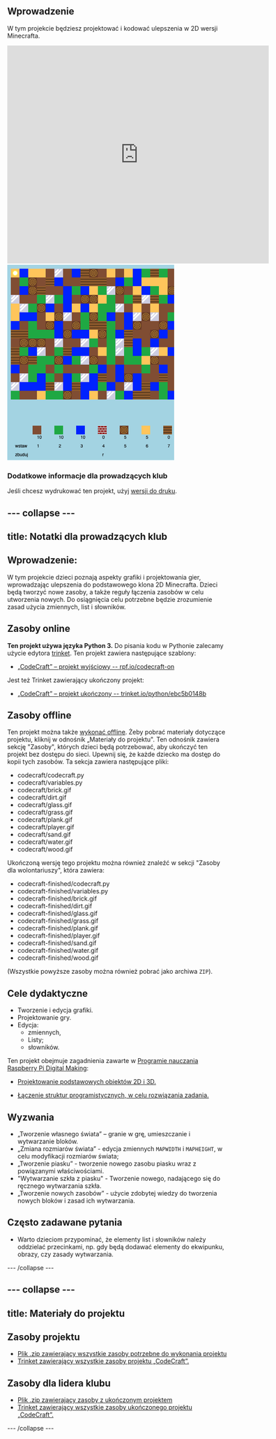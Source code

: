 ## Wprowadzenie

W tym projekcie będziesz projektować i kodować ulepszenia w 2D wersji Minecrafta.

<div class="trinket">
  <iframe src="https://trinket.io/embed/python/ebc5b0148b?outputOnly=true&start=result" width="600" height="500" frameborder="0" marginwidth="0" marginheight="0" allowfullscreen>
  </iframe>
  <img src="images/craft-finished.png">
</div>

### Dodatkowe informacje dla prowadzących klub

Jeśli chcesz wydrukować ten projekt, użyj [wersji do druku](https://projects.raspberrypi.org/en/projects/codecraft/print).

## \--- collapse \---

## title: Notatki dla prowadzących klub

## Wprowadzenie:

W tym projekcie dzieci poznają aspekty grafiki i projektowania gier, wprowadzając ulepszenia do podstawowego klona 2D Minecrafta. Dzieci będą tworzyć nowe zasoby, a także reguły łączenia zasobów w celu utworzenia nowych. Do osiągnięcia celu potrzebne będzie zrozumienie zasad użycia zmiennych, list i słowników.

## Zasoby online

**Ten projekt używa języka Python 3.** Do pisania kodu w Pythonie zalecamy użycie edytora [trinket](https://trinket.io/). Ten projekt zawiera następujące szablony:

+ [„CodeCraft” – projekt wyjściowy -- rpf.io/codecraft-on](http://rpf.io/codecraft-on)

Jest też Trinket zawierający ukończony projekt:

+ [„CodeCraft” – projekt ukończony -- trinket.io/python/ebc5b0148b](https://trinket.io/python/ebc5b0148b)

## Zasoby offline

Ten projekt można także [wykonać offline](https://www.codeclubprojects.org/en-GB/resources/python-working-offline/). Żeby pobrać materiały dotyczące projektu, kliknij w odnośnik „Materiały do projektu". Ten odnośnik zawiera sekcję "Zasoby", których dzieci będą potrzebować, aby ukończyć ten projekt bez dostępu do sieci. Upewnij się, że każde dziecko ma dostęp do kopii tych zasobów. Ta sekcja zawiera następujące pliki:

+ codecraft/codecraft.py
+ codecraft/variables.py
+ codecraft/brick.gif
+ codecraft/dirt.gif
+ codecraft/glass.gif
+ codecraft/grass.gif
+ codecraft/plank.gif
+ codecraft/player.gif
+ codecraft/sand.gif
+ codecraft/water.gif
+ codecraft/wood.gif

Ukończoną wersję tego projektu można również znaleźć w sekcji "Zasoby dla wolontariuszy", która zawiera:

+ codecraft-finished/codecraft.py
+ codecraft-finished/variables.py
+ codecraft-finished/brick.gif
+ codecraft-finished/dirt.gif
+ codecraft-finished/glass.gif
+ codecraft-finished/grass.gif
+ codecraft-finished/plank.gif
+ codecraft-finished/player.gif
+ codecraft-finished/sand.gif
+ codecraft-finished/water.gif
+ codecraft-finished/wood.gif

(Wszystkie powyższe zasoby można również pobrać jako archiwa `ZIP`).

## Cele dydaktyczne

+ Tworzenie i edycja grafiki.
+ Projektowanie gry.
+ Edycja: 
    + zmiennych,
    + Listy;
    + słowników.

Ten projekt obejmuje zagadnienia zawarte w [Programie nauczania Raspberry Pi Digital Making](http://rpf.io/curriculum):

+ [Projektowanie podstawowych obiektów 2D i 3D.](https://www.raspberrypi.org/curriculum/design/creator)

+ [Łączenie struktur programistycznych, w celu rozwiązania zadania.](https://www.raspberrypi.org/curriculum/programming/builder)

## Wyzwania

+ „Tworzenie własnego świata” – granie w grę, umieszczanie i wytwarzanie bloków.
+ „Zmiana rozmiarów świata” - edycja zmiennych `MAPWIDTH` i `MAPHEIGHT`, w celu modyfikacji rozmiarów świata;
+ „Tworzenie piasku” - tworzenie nowego zasobu piasku wraz z powiązanymi właściwościami.
+ "Wytwarzanie szkła z piasku" - Tworzenie nowego, nadającego się do ręcznego wytwarzania szkła.
+ „Tworzenie nowych zasobów” - użycie zdobytej wiedzy do tworzenia nowych bloków i zasad ich wytwarzania.

## Często zadawane pytania

+ Warto dzieciom przypominać, że elementy list i słowników należy oddzielać przecinkami, np. gdy będą dodawać elementy do ekwipunku, obrazy, czy zasady wytwarzania.

\--- /collapse \---

## \--- collapse \---

## title: Materiały do projektu

## Zasoby projektu

+ [Plik .zip zawierający wszystkie zasoby potrzebne do wykonania projektu](http://rpf.io/p/en/codecraft-go)
+ [Trinket zawierający wszystkie zasoby projektu „CodeCraft”.](http://rpf.io/codecraft-on)

## Zasoby dla lidera klubu

+ [Plik .zip zawierający zasoby z ukończonym projektem](http://rpf.io/p/en/codecraft-get)
+ [Trinket zawierający wszystkie zasoby ukończonego projektu „CodeCraft”.](https://trinket.io/python/ebc5b0148b)

\--- /collapse \---